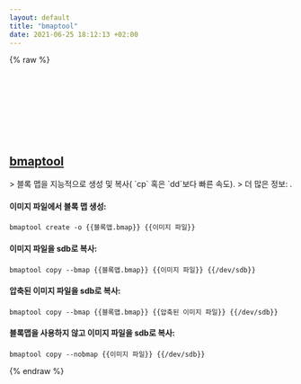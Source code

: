 ```yaml
---
layout: default
title: "bmaptool"
date: 2021-06-25 18:12:13 +02:00
---
```

{% raw %}
<h2 id="bmaptool">
  <a href="/ko/common/bmaptool.html">bmaptool</a> <a href="#bmaptool"><svg class="icon">
    <use href="/assets/images/unicode_sprite.svg#link" />
  </svg></a>
</h2>
> 블록 맵을 지능적으로 생성 및 복사( `cp` 혹은 `dd`보다 빠른 속도).
> 더 많은 정보: <https://source.tizen.org/documentation/reference/bmaptool>.

#### 이미지 파일에서 블록 맵 생성:
```shell
bmaptool create -o {{블록맵.bmap}} {{이미지 파일}}
```
#### 이미지 파일을 sdb로 복사:
```shell
bmaptool copy --bmap {{블록맵.bmap}} {{이미지 파일}} {{/dev/sdb}}
```
#### 압축된 이미지 파일을 sdb로 복사:
```shell
bmaptool copy --bmap {{블록맵.bmap}} {{압축된 이미지 파일}} {{/dev/sdb}}
```
#### 블록맵을 사용하지 않고 이미지 파일을 sdb로 복사:
```shell
bmaptool copy --nobmap {{이미지 파일}} {{/dev/sdb}}
```
{% endraw %}